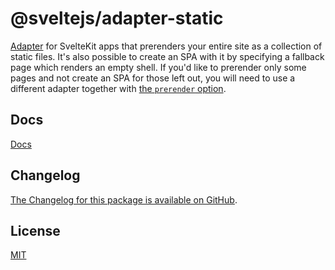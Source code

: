 # @sveltejs/adapter-static

[Adapter](https://kit.svelte.dev/docs/adapters) for SvelteKit apps that prerenders your entire site as a collection of static files. It's also possible to create an SPA with it by specifying a fallback page which renders an empty shell. If you'd like to prerender only some pages and not create an SPA for those left out, you will need to use a different adapter together with [the `prerender` option](https://kit.svelte.dev/docs/page-options#prerender).

## Docs

[Docs](https://kit.svelte.dev/docs/adapter-static)

## Changelog

[The Changelog for this package is available on GitHub](https://github.com/sveltejs/kit/blob/main/packages/adapter-static/CHANGELOG.md).

## License

[MIT](LICENSE)
